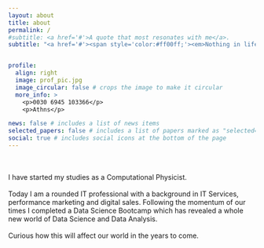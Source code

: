 ```yaml
---
layout: about
title: about
permalink: /
#subtitle: <a href='#'>A quote that most resonates with me</a>. 
subtitle: "<a href='#'><span style='color:#ff00ff;'><em>Nothing in life is to be feared, it is only to be understood.<br>Now is the time to understand more, so that we may fear less. — Marie Curie</em></span></a>"


profile:
  align: right
  image: prof_pic.jpg
  image_circular: false # crops the image to make it circular
  more_info: >
    <p>0030 6945 103366</p>
    <p>Athns</p>

news: false # includes a list of news items
selected_papers: false # includes a list of papers marked as "selected={true}"
social: true # includes social icons at the bottom of the page
---
```




<br><br>
I have started my studies as a Computational Physicist. <br>  
Today I am a rounded IT professional with a background in IT Services, performance marketing and digital sales. Following the momentum of our times I completed a Data Science Bootcamp which has revealed a whole new world of Data Science and Data Analysis.<br>  
Curious how this will affect our world in the years to come.